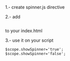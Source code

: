 1.- create spinner.js directive

2.- add         <pre><script src="scripts/directives/spinner.js"></script></pre> to your index.html

3.- use it on your script

  	$scope.showSpinner='true';
	$scope.showSpinner='false';



